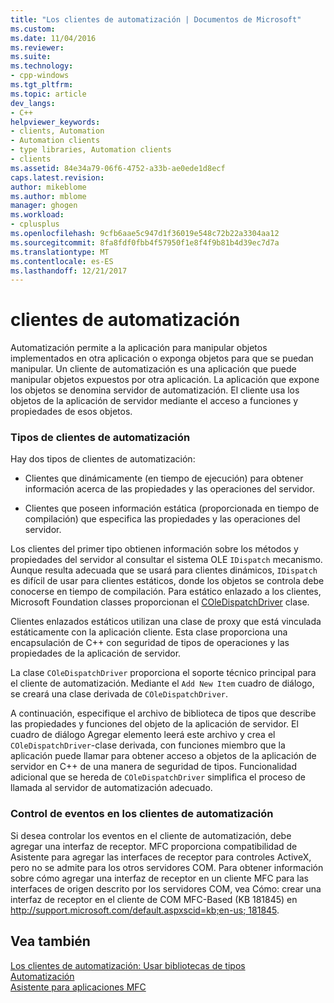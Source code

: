 ```yaml
---
title: "Los clientes de automatización | Documentos de Microsoft"
ms.custom: 
ms.date: 11/04/2016
ms.reviewer: 
ms.suite: 
ms.technology:
- cpp-windows
ms.tgt_pltfrm: 
ms.topic: article
dev_langs:
- C++
helpviewer_keywords:
- clients, Automation
- Automation clients
- type libraries, Automation clients
- clients
ms.assetid: 84e34a79-06f6-4752-a33b-ae0ede1d8ecf
caps.latest.revision: 
author: mikeblome
ms.author: mblome
manager: ghogen
ms.workload:
- cplusplus
ms.openlocfilehash: 9cfb6aae5c947d1f36019e548c72b22a3304aa12
ms.sourcegitcommit: 8fa8fdf0fbb4f57950f1e8f4f9b81b4d39ec7d7a
ms.translationtype: MT
ms.contentlocale: es-ES
ms.lasthandoff: 12/21/2017
---
```

# <a name="automation-clients"></a>clientes de automatización
Automatización permite a la aplicación para manipular objetos implementados en otra aplicación o exponga objetos para que se puedan manipular. Un cliente de automatización es una aplicación que puede manipular objetos expuestos por otra aplicación. La aplicación que expone los objetos se denomina servidor de automatización. El cliente usa los objetos de la aplicación de servidor mediante el acceso a funciones y propiedades de esos objetos.  
  
### <a name="types-of-automation-clients"></a>Tipos de clientes de automatización  
 Hay dos tipos de clientes de automatización:  
  
-   Clientes que dinámicamente (en tiempo de ejecución) para obtener información acerca de las propiedades y las operaciones del servidor.  
  
-   Clientes que poseen información estática (proporcionada en tiempo de compilación) que especifica las propiedades y las operaciones del servidor.  
  
 Los clientes del primer tipo obtienen información sobre los métodos y propiedades del servidor al consultar el sistema OLE `IDispatch` mecanismo. Aunque resulta adecuada que se usará para clientes dinámicos, `IDispatch` es difícil de usar para clientes estáticos, donde los objetos se controla debe conocerse en tiempo de compilación. Para estático enlazado a los clientes, Microsoft Foundation classes proporcionan el [COleDispatchDriver](../mfc/reference/coledispatchdriver-class.md) clase.  
  
 Clientes enlazados estáticos utilizan una clase de proxy que está vinculada estáticamente con la aplicación cliente. Esta clase proporciona una encapsulación de C++ con seguridad de tipos de operaciones y las propiedades de la aplicación de servidor.  
  
 La clase `COleDispatchDriver` proporciona el soporte técnico principal para el cliente de automatización. Mediante el `Add New Item` cuadro de diálogo, se creará una clase derivada de `COleDispatchDriver`.  
  
 A continuación, especifique el archivo de biblioteca de tipos que describe las propiedades y funciones del objeto de la aplicación de servidor. El cuadro de diálogo Agregar elemento leerá este archivo y crea el `COleDispatchDriver`-clase derivada, con funciones miembro que la aplicación puede llamar para obtener acceso a objetos de la aplicación de servidor en C++ de una manera de seguridad de tipos. Funcionalidad adicional que se hereda de `COleDispatchDriver` simplifica el proceso de llamada al servidor de automatización adecuado.  
  
### <a name="handling-events-in-automation-clients"></a>Control de eventos en los clientes de automatización  
 Si desea controlar los eventos en el cliente de automatización, debe agregar una interfaz de receptor. MFC proporciona compatibilidad de Asistente para agregar las interfaces de receptor para controles ActiveX, pero no se admite para los otros servidores COM. Para obtener información sobre cómo agregar una interfaz de receptor en un cliente MFC para las interfaces de origen descrito por los servidores COM, vea Cómo: crear una interfaz de receptor en el cliente de COM MFC-Based (KB 181845) en [http://support.microsoft.com/default.aspxscid=kb;en-us; 181845](http://support.microsoft.com/default.aspxscid=kb;en-us;181845).  
  
## <a name="see-also"></a>Vea también  
 [Los clientes de automatización: Usar bibliotecas de tipos](../mfc/automation-clients-using-type-libraries.md)   
 [Automatización](../mfc/automation.md)   
 [Asistente para aplicaciones MFC](../mfc/reference/mfc-application-wizard.md)

